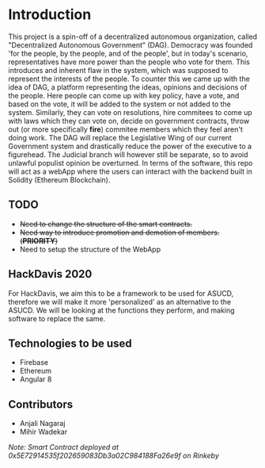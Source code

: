 # Introduction
This project is a spin-off of a decentralized autonomous organization, called "Decentralized Autonomous Government" (DAG). Democracy was founded 'for the people, by the people, and of the people', but in today's scenario, representatives have more power than the people who vote for them. This introduces and inherent flaw in the system, which was supposed to represent the interests of the people.
To counter this we came up with the idea of DAG, a platform representing the ideas, opinions and decisions of the people. Here people can come up with key policy, have a vote, and based on the vote, it will be added to the system or not added to the system. Similarly, they can vote on resolutions, hire commitees to come up with laws which they can vote on, decide on government contracts, throw out (or more specifically **fire**) commitee members which they feel aren't doing work.
The DAG will replace the Legislative Wing of our current Government system and drastically reduce the power of the executive to a figurehead. The Judicial branch will however still be separate, so to avoid unlawful populist opinion be overturned.
In terms of the software, this repo will act as a webApp where the users can interact with the backend built in Solidity (Ethereum Blockchain).

## TODO
- ~~Need to change the structure of the smart contracts.~~
- ~~Need way to introduce promotion and demotion of members. (**PRIORITY**)~~
- Need to setup the structure of the WebApp

## HackDavis 2020
For HackDavis, we aim this to be a framework to be used for ASUCD, therefore we will make it more 'personalized' as an alternative to the ASUCD. We will be looking at the functions they perform, and making software to replace the same.

## Technologies to be used
- Firebase
- Ethereum
- Angular 8

## Contributors
- Anjali Nagaraj
- Mihir Wadekar

_*Note: Smart Contract deployed at 0x5E72914535f202659083Db3a02C984188Fa26e9f on Rinkeby*_
